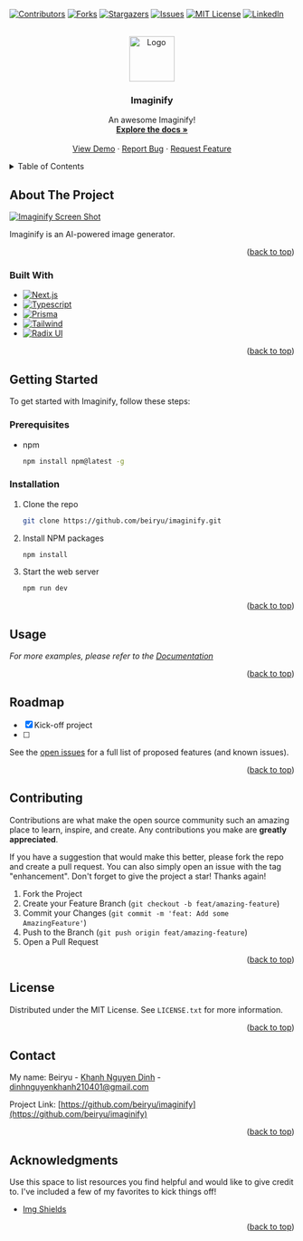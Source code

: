 <a name="readme-top"></a>

[![Contributors][contributors-shield]][contributors-url]
[![Forks][forks-shield]][forks-url]
[![Stargazers][stars-shield]][stars-url]
[![Issues][issues-shield]][issues-url]
[![MIT License][license-shield]][license-url]
[![LinkedIn][linkedin-shield]][linkedin-url]

<!-- PROJECT LOGO -->
<br />
<div align="center">
  <a href="https://github.com/beiryu/imaginify">
    <img src="public/images/logo.svg" alt="Logo" width="80" height="80">
  </a>

  <h3 align="center">Imaginify</h3>

  <p align="center">
    An awesome Imaginify!
    <br />
    <a href="https://github.com/beiryu/imaginify"><strong>Explore the docs »</strong></a>
    <br />
    <br />
    <a href="https://github.com/beiryu/imaginify">View Demo</a>
    ·
    <a href="https://github.com/beiryu/imaginify/issues">Report Bug</a>
    ·
    <a href="https://github.com/beiryu/imaginify/issues">Request Feature</a>
  </p>
</div>

<!-- TABLE OF CONTENTS -->
<details>
  <summary>Table of Contents</summary>
  <ol>
    <li>
      <a href="#about-the-project">About The Project</a>
      <ul>
        <li><a href="#built-with">Built With</a></li>
      </ul>
    </li>
    <li>
      <a href="#getting-started">Getting Started</a>
      <ul>
        <li><a href="#prerequisites">Prerequisites</a></li>
        <li><a href="#installation">Installation</a></li>
      </ul>
    </li>
    <li><a href="#usage">Usage</a></li>
    <li><a href="#roadmap">Roadmap</a></li>
    <li><a href="#contributing">Contributing</a></li>
    <li><a href="#license">License</a></li>
    <li><a href="#contact">Contact</a></li>
    <li><a href="#acknowledgments">Acknowledgments</a></li>
  </ol>
</details>

<!-- ABOUT THE PROJECT -->

## About The Project

[![Imaginify Screen Shot][product-screenshot]](https://example.com)

Imaginify is an AI-powered image generator.

<p align="right">(<a href="#readme-top">back to top</a>)</p>

### Built With

- [![Next.js][Next.js]][Nextjs-url]
- [![Typescript][Typescript]][Typescript-url]
- [![Prisma][Prisma]][Prisma-url]
- [![Tailwind][Tailwind]][Tailwind-url]
- [![Radix UI][Radix UI]][Radix-ui-url]

<p align="right">(<a href="#readme-top">back to top</a>)</p>

<!-- GETTING STARTED -->

## Getting Started

To get started with Imaginify, follow these steps:

### Prerequisites

- npm
  ```sh
  npm install npm@latest -g
  ```

### Installation

1. Clone the repo
   ```sh
   git clone https://github.com/beiryu/imaginify.git
   ```
2. Install NPM packages
   ```sh
   npm install
   ```
3. Start the web server
   ```sh
   npm run dev
   ```

<p align="right">(<a href="#readme-top">back to top</a>)</p>

<!-- USAGE EXAMPLES -->

## Usage

_For more examples, please refer to the [Documentation](https://rawg.io/)_

<p align="right">(<a href="#readme-top">back to top</a>)</p>

<!-- ROADMAP -->

## Roadmap

- [x] Kick-off project
- [ ] 

See the [open issues](https://github.com/beiryu/imaginify/issues) for a full list of proposed features (and known issues).

<p align="right">(<a href="#readme-top">back to top</a>)</p>

<!-- CONTRIBUTING -->

## Contributing

Contributions are what make the open source community such an amazing place to learn, inspire, and create. Any contributions you make are **greatly appreciated**.

If you have a suggestion that would make this better, please fork the repo and create a pull request. You can also simply open an issue with the tag "enhancement".
Don't forget to give the project a star! Thanks again!

1. Fork the Project
2. Create your Feature Branch (`git checkout -b feat/amazing-feature`)
3. Commit your Changes (`git commit -m 'feat: Add some AmazingFeature'`)
4. Push to the Branch (`git push origin feat/amazing-feature`)
5. Open a Pull Request

<p align="right">(<a href="#readme-top">back to top</a>)</p>

<!-- LICENSE -->

## License

Distributed under the MIT License. See `LICENSE.txt` for more information.

<p align="right">(<a href="#readme-top">back to top</a>)</p>

<!-- CONTACT -->

## Contact

My name: Beiryu - [Khanh Nguyen Dinh](https://www.facebook.com/khanhjj.dinh/) - dinhnguyenkhanh210401@gmail.com

Project Link: [https://github.com/beiryu/imaginify](https://github.com/beiryu/imaginify)

<p align="right">(<a href="#readme-top">back to top</a>)</p>

<!-- ACKNOWLEDGMENTS -->

## Acknowledgments

Use this space to list resources you find helpful and would like to give credit to. I've included a few of my favorites to kick things off!

- [Img Shields](https://shields.io)

<p align="right">(<a href="#readme-top">back to top</a>)</p>

<!-- MARKDOWN LINKS & IMAGES -->
<!-- https://www.markdownguide.org/basic-syntax/#reference-style-links -->

[contributors-shield]: https://img.shields.io/github/contributors/beiryu/issue-tracker.svg?style=for-the-badge
[contributors-url]: https://github.com/beiryu/issue-tracker/graphs/contributors
[forks-shield]: https://img.shields.io/github/forks/beiryu/issue-tracker.svg?style=for-the-badge
[forks-url]: https://github.com/beiryu/issue-tracker/network/members
[stars-shield]: https://img.shields.io/github/stars/beiryu/issue-tracker.svg?style=for-the-badge
[stars-url]: https://github.com/beiryu/issue-tracker/stargazers
[issues-shield]: https://img.shields.io/github/issues/beiryu/issue-tracker.svg?style=for-the-badge
[issues-url]: https://github.com/beiryu/issue-tracker/issues
[license-shield]: https://img.shields.io/github/license/beiryu/issue-tracker.svg?style=for-the-badge
[license-url]: https://github.com/beiryu/issue-tracker/blob/master/LICENSE.txt
[linkedin-shield]: https://img.shields.io/badge/-LinkedIn-black.svg?style=for-the-badge&logo=linkedin&colorB=555
[linkedin-url]: https://www.linkedin.com/in/khanh-ndinh
[product-screenshot]: public/images/screenshot.png
[Next.js]: https://img.shields.io/badge/nextdotjs-000000?style=for-the-badge&logo=chakraui&logoColor=white
[Nextjs-url]: https://nextjs.org/
[Typescript]: https://img.shields.io/badge/typescript-000000?style=for-the-badge&logo=chakraui&logoColor=white
[Typescript-url]: https://www.typescriptlang.org/
[Prisma]: https://img.shields.io/badge/prisma-000000?style=for-the-badge&logo=chakraui&logoColor=white
[Prisma-url]: https://www.prisma.io/
[Tailwind]: https://img.shields.io/badge/tailwindcss-000000?style=for-the-badge&logo=chakraui&logoColor=white
[Tailwind-url]: https://tailwindcss.com/
[Radix UI]: https://img.shields.io/badge/radixui-000000?style=for-the-badge&logo=chakraui&logoColor=white
[Radix-ui-url]: https://www.radix-ui.com/
